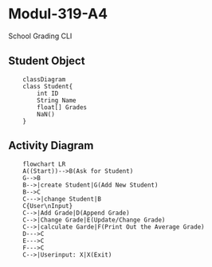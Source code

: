 # Modul-319-A4

School Grading CLI

## Student Object

```mermaid
    classDiagram
    class Student{
        int ID
        String Name
        float[] Grades
        NaN()
    }
```

## Activity Diagram

```mermaid
    flowchart LR
    A((Start))-->B(Ask for Student)
    G-->B
    B-->|create Student|G(Add New Student)
    B-->C
    C--->|change Student|B
    C{User\nInput}
    C-->|Add Grade|D(Append Grade)
    C-->|Change Grade|E(Update/Change Grade)
    C-->|calculate Garde|F(Print Out the Average Grade)
    D--->C 
    E--->C 
    F--->C
    C-->|Userinput: X|X(Exit)
```
